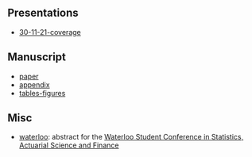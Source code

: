 ## Presentations

* [30-11-21-coverage](https://athowes.github.io/multi-agyw/30-11-21-coverage.pdf)

## Manuscript

* [paper](https://athowes.github.io/multi-agyw/paper.pdf)
* [appendix](https://athowes.github.io/multi-agyw/appendix.pdf)
* [tables-figures](https://athowes.github.io/multi-agyw/tables-figures.pdf)

## Misc

* [waterloo](https://athowes.github.io/multi-agyw/waterloo.html): abstract for the [Waterloo Student Conference in Statistics, Actuarial Science and Finance](https://uwaterloo.ca/statistics-actuarial-science-finance-student-conference/)
